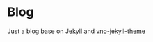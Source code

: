 
# Blog

Just a blog base on [Jekyll](https://jekyllrb.com/)  and [vno-jekyll-theme](https://github.com/onevcat/vno-jekyll)
